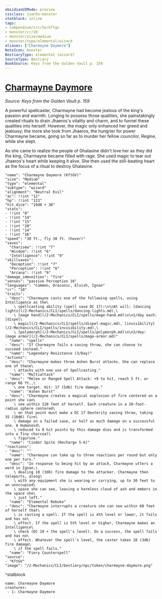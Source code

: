 ```yaml
---
obsidianUIMode: preview
cssclass: json5e-monster
statblock: inline
tags:
- compendium/src/5e/kftgv
- monster/cr/10
- monster/size/medium
- monster/type/elemental/wizard
aliases: ["Charmayne Daymore"]
NoteIcon: monster
BestiaryType: elemental (wizard)
SourceType: Bestiary
BookSource: Keys from the Golden Vault p. 159
---
```

# [Charmayne Daymore](2-Mechanics/CLI/bestiary/npc/charmayne-daymore-kftgv.md)
*Source: Keys from the Golden Vault p. 159*  

A powerful spellcaster, Charmayne had become jealous of the king's passion and warmth. Longing to possess those qualities, she painstakingly created rituals to drain Jhaeros's vitality and charm, and to funnel these qualities into herself. However, the magic only enhanced her greed and jealousy; the more she took from Jhaeros, the hungrier for power Charmayne became, going so far as to murder her fellow councilor, Regine, while she slept.

As she came to realize the people of Ghalasine didn't love her as they did the king, Charmayne became filled with rage. She used magic to tear out Jhaeros's heart while keeping it alive. She then used the still-beating heart as the focus of a ritual to destroy Ghalasine.

```statblock
"name": "Charmayne Daymore (KftGV)"
"size": "Medium"
"type": "elemental"
"subtype": "wizard"
"alignment": "Neutral Evil"
"ac": !!int "12"
"hp": !!int "123"
"hit_dice": "19d8 + 38"
"stats":
- !!int "8"
- !!int "14"
- !!int "15"
- !!int "20"
- !!int "14"
- !!int "16"
"speed": "30 ft., fly 30 ft. (hover)"
"saves":
  "Charisma": !!int "7"
  "Wisdom": !!int "6"
  "Intelligence": !!int "9"
"skillsaves":
  "Deception": !!int "7"
  "Perception": !!int "6"
  "Arcana": !!int "9"
"damage_immunities": "fire"
"senses": "passive Perception 16"
"languages": "Common, Draconic, Elvish, Ignan"
"cr": "10"
"traits":
- "desc": "Charmayne casts one of the following spells, using Intelligence as the\
    \ spellcasting ability (spell save DC 17):\n\nAt will: [dancing lights](/2-Mechanics/CLI/spells/dancing-lights.md),\
    \ [mage hand](/2-Mechanics/CLI/spells/mage-hand.md)\n\n1/day each: [dispel\
    \ magic](/2-Mechanics/CLI/spells/dispel-magic.md), [invisibility](/2-Mechanics/CLI/spells/invisibility.md),\
    \ [polymorph](/2-Mechanics/CLI/spells/polymorph.md)\n\n3/day: [mage armor](/2-Mechanics/CLI/spells/mage-armor.md)"
  "name": "spells"
- "desc": "If Charmayne fails a saving throw, she can choose to succeed instead."
  "name": "Legendary Resistance (3/Day)"
"actions":
- "desc": "Charmayne makes three Ashen Burst attacks. She can replace one of these\
    \ attacks with one use of Spellcasting."
  "name": "Multiattack"
- "desc": "Melee or Ranged Spell Attack: +9 to hit, reach 5 ft. or range 60 ft.,\
    \ one target. Hit: 17 (5d6) fire damage."
  "name": "Ashen Burst"
- "desc": "Charmayne creates a magical explosion of fire centered on a point she can\
    \ see within 120 feet of herself. Each creature in a 20-foot-radius sphere centered\
    \ on that point must make a DC 17 Dexterity saving throw, taking 35 (10d6) fire\
    \ damage on a failed save, or half as much damage on a successful one. A Humanoid\
    \ reduced to 0 hit points by this damage dies and is transformed into a Tiny charcoal\
    \ figurine."
  "name": "Cinder Spite (Recharge 5-6)"
"reactions":
- "desc": ""
  "name": "Charmayne can take up to three reactions per round but only one per turn."
- "desc": "In response to being hit by an attack, Charmayne utters a word in Ignan,\
    \ dealing 10 (3d6) fire damage to the attacker. Charmayne then teleports, along\
    \ with any equipment she is wearing or carrying, up to 30 feet to an unoccupied\
    \ space she can see, leaving a harmless cloud of ash and embers in the space she\
    \ just left."
  "name": "Elemental Rebuke"
- "desc": "Charmayne interrupts a creature she can see within 60 feet of herself that\
    \ is casting a spell. If the spell is 4th level or lower, it fails and has no\
    \ effect. If the spell is 5th level or higher, Charmayne makes an Intelligence\
    \ check (DC 10 + the spell's level). On a success, the spell fails and has no\
    \ effect. Whatever the spell's level, the caster takes 10 (3d6) fire damage\
    \ if the spell fails."
  "name": "Fiery Counterspell"
"source":
- "KftGV"
"image": "/2-Mechanics/CLI/bestiary/npc/token/charmayne-daymore.png"
```
^statblock

```encounter-table
name: Charmayne Daymore
creatures:
 - 1: Charmayne Daymore
```